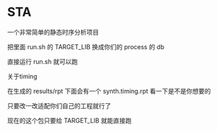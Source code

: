 # STA
一个非常简单的静态时序分析项目

把里面 run.sh 的 TARGET_LIB 换成你们的 process 的 db

直接运行 run.sh 就可以跑

关于timing

在生成的 results/rpt 下面会有一个 synth.timing.rpt 看一下是不是你想要的

只要改一改适配你们自己的工程就行了

现在的这个包只要给 TARGET_LIB 就能直接跑
